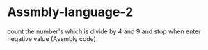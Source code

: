 # Assmbly-language-2
count the number's which is divide by 4 and 9 and stop when enter negative value (Assmbly code)
